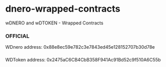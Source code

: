 # dnero-wrapped-contracts
wDNERO and wDTOKEN - Wrapped Contracts

### OFFICIAL
WDnero address: 
0x88e8ec59e782c3e7843ed45e128152707b30d78e
###
WDToken address: 
0x2475aC6CB4CbB358F941Ac91Bd52c9f510A6C55b